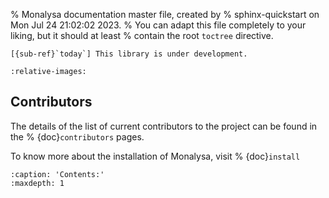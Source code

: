 % Monalysa documentation master file, created by
% sphinx-quickstart on Mon Jul 24 21:02:02 2023.
% You can adapt this file completely to your liking, but it should at least
% contain the root `toctree` directive.

```{warning} 
[{sub-ref}`today`] This library is under development.
```

```{include} ../../README.md
:relative-images:
 ```
## Contributors
The details of the list of current contributors to the project can be found in the % {doc}`contributors` pages.

To know more about the installation of Monalysa, visit % {doc}`install`

```{toctree}
:caption: 'Contents:'
:maxdepth: 1
```
